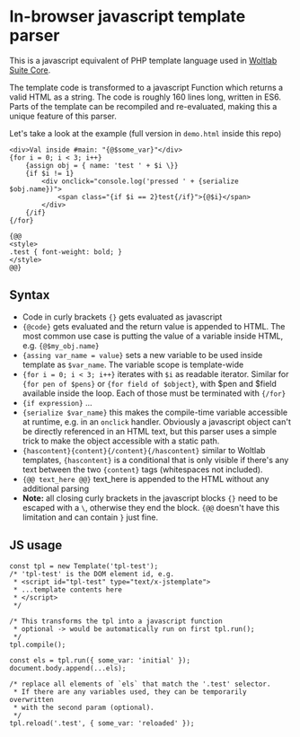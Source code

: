 # In-browser javascript template parser

This is a javascript equivalent of PHP template language used in [Woltlab Suite Core](https://docs.woltlab.com/view_templates.html).

The template code is transformed to a javascript Function which returns a valid HTML as a string. The code is roughly 160 lines long, written in ES6. Parts of the template can be recompiled and re-evaluated, making this a unique feature of this parser.

Let's take a look at the example (full version in `demo.html` inside this repo)

```
<div>Val inside #main: "{@$some_var}"</div>
{for i = 0; i < 3; i++}
	{assign obj = { name: 'test ' + $i \}}
	{if $i != 1}
		<div onclick="console.log('pressed ' + {serialize $obj.name})">
			<span class="{if $i == 2}test{/if}">{@$i}</span>
		</div>
	{/if}
{/for}

{@@
<style>
.test { font-weight: bold; }
</style>
@@}
```

## Syntax

* Code in curly brackets `{}` gets evaluated as javascript
* `{@code}` gets evaluated and the return value is appended to HTML. The most common use case is putting the value of a variable inside HTML, e.g. `{@$my_obj.name}`
* `{assing var_name = value}` sets a new variable to be used inside template as `$var_name`. The variable scope is template-wide
* `{for i = 0; i < 3; i++}` iterates with `$i` as readable iterator. Similar for `{for pen of $pens}` or `{for field of $object}`, with $pen and $field available inside the loop. Each of those must be terminated with `{/for}`
* `{if expression}` ...
* `{serialize $var_name}` this makes the compile-time variable accessible at runtime, e.g. in an `onclick` handler. Obviously a javascript object can't be directly referenced in an HTML text, but this parser uses a simple trick to make the object accessible with a static path.
* `{hascontent}{content}{/content}{/hascontent}` similar to Woltlab templates, `{hascontent}` is a conditional that is only visible if there's any text between the two `{content}` tags (whitespaces not included).
* `{@@ text_here @@}` text_here is appended to the HTML without any additional parsing
* **Note:** all closing curly brackets in the javascript blocks `{}` need to be escaped with a `\`, otherwise they end the block. `{@@` doesn't have this limitation and can contain `}` just fine.

## JS usage

```
const tpl = new Template('tpl-test');
/* 'tpl-test' is the DOM element id, e.g.
 * <script id="tpl-test" type="text/x-jstemplate">
 * ...template contents here
 * </script>
 */

/* This transforms the tpl into a javascript function
 * optional -> would be automatically run on first tpl.run();
 */
tpl.compile();

const els = tpl.run({ some_var: 'initial' });
document.body.append(...els);

/* replace all elements of `els` that match the '.test' selector.
 * If there are any variables used, they can be temporarily overwritten
 * with the second param (optional).
 */
tpl.reload('.test', { some_var: 'reloaded' });
```
